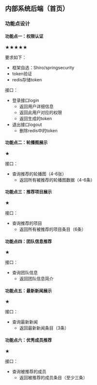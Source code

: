 ## 内部系统后端（首页）

### 功能点设计



#### 功能点一：权限认证

★★★★★

要求如下：

+ 框架自选：Shiro/springsecurity
+ token验证
+ redis存储token

接口：

+ 登录接口login
  + 返回用户详细信息
  + 返回此用户对应的权限
  + 返回生成的token
+ 退出接口logout
  + 删除redis中的token

#### 功能点二：轮播图展示

★

接口：

+ 查询推荐的轮播图（4-6张）
  + 返回所有被推荐的轮播图数据（4-6条）

#### 功能点三：推荐项目展示

★

接口：

+ 查询推荐的项目
  + 返回所有被推荐的项目条目（6条）

#### 功能点四：团队信息推荐

★

接口：

+ 查询团队信息
  + 返回团队信息简介

#### 功能点五：最新新闻展示

★

接口：

+ 查询最新新闻
  + 返回最新新闻条目（3条）

#### 功能点六：优秀成员推荐

★

接口：

+ 查询被推荐的成员
  + 返回被推荐的成员条目（至少三条）


